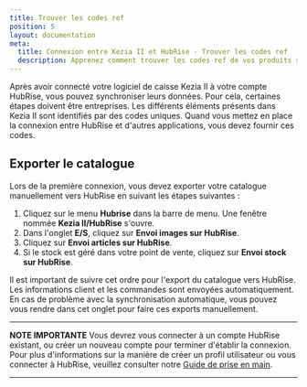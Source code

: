 ```yaml
---
title: Trouver les codes ref
position: 5
layout: documentation
meta:
  title: Connexion entre Kezia II et HubRise - Trouver les codes ref
  description: Apprenez comment trouver les codes ref de vos produits sur Kezia II. Lancez l'application et suivez ces instructions.
---
```


Après avoir connecté votre logiciel de caisse Kezia II à votre compte HubRise, vous pouvez synchroniser leurs données. Pour cela, certaines étapes doivent être entreprises. Les différents éléments présents dans Kezia II sont identifiés par des codes uniques. Quand vous mettez en place la connexion entre HubRise et d'autres applications, vous devez fournir ces codes.

## Exporter le catalogue

Lors de la première connexion, vous devez exporter votre catalogue manuellement vers HubRise en suivant les étapes suivantes :

1. Cliquez sur le menu **Hubrise** dans la barre de menu. Une fenêtre nommée **Kezia II/HubRise** s'ouvre.
1. Dans l'onglet **E/S**, cliquez sur **Envoi images sur HubRise**.
1. Cliquez sur **Envoi articles sur HubRise**.
1. Si le stock est géré dans votre point de vente, cliquez sur **Envoi stock sur HubRise**.

Il est important de suivre cet ordre pour l'export du catalogue vers HubRise. Les informations client et les commandes sont envoyées automatiquement. En cas de problème avec la synchronisation automatique, vous pouvez vous rendre dans cet onglet pour faire ces exports manuellement.

---

**NOTE IMPORTANTE** Vous devrez vous connecter à un compte HubRise existant, ou créer un nouveau compte pour terminer d'établir la connexion. Pour plus d'informations sur la manière de créer un profil utilisateur ou vous connecter à HubRise, veuillez consulter notre [Guide de prise en main](/docs/getting-started/).

---
